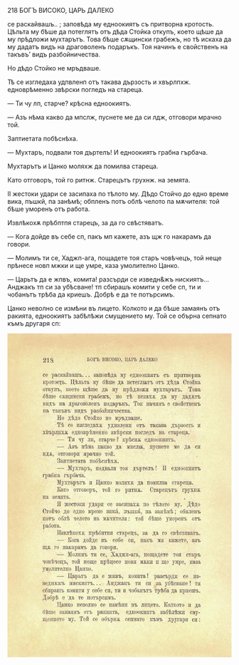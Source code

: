 ﻿218	БОГЪ ВИСОКО, ЦАРЬ ДАЛЕКО

се раскайвашъ.. ; заповѣда му едноокиятъ съ притворна кротость. Цѣльта му бѣше да потеглятъ отъ дѣда Стойка откупъ, което щѣше да му прѣдложи мухтарътъ. Това бѣше сѫщински грабежъ, но тѣ искаха да му дадатъ видъ на драговоленъ подаръкъ. Тоя начинъ е свойственъ на такъвъ’ видъ разбойничества.

Но дѣдо Стойко не мръдваше.

Тѣ се изгледаха удпвленп отъ такава дързость и хвърлпхж. едноврѣменно звѣрски погледъ на стареца.

— Ти чу лп, старче? крѣсна едноокиятъ.

— Азъ нѣма какво да мпслж, пуснете ме да си лдж, отговори мрачно той.

Заптиетата побѣснѣха.

— Мухтаръ, подвали тоя дъртелъ! И едноокиятъ грабна гърбача.

Мухтарътъ и Цанко моляхж да помилва стареца.

Като отговоръ, той го ритнж. Старецътъ грухнж. на земята.

II жестоки удари се засипаха по тѣлото му. Дѣдо Стойчо до едно време вика, пъшкй, па занѣмѣ; обпленъ потъ облѣ челото па мѫчителя: той бѣше уморенъ отъ работа.

Извлѣкохѫ прѣбптпя старецъ, за да го свѣстяватъ.

— Кога дойде въ себе сп, пакъ мп кажете, азъ щж го накарамъ да говори.

— Молимъ ти се, Хаджп-ага, пощадете тоя старъ човѣчецъ, той неще прѣнесе новп мжки и ще умре, каза умолително Цанко.

— Царьтъ да е жпвъ, комита! разсърди се изведн&жъ нискиятъ... Анджакъ тп си за убѣсване! тп сбирашъ комити у себе сп, ти и чобанътъ трѣба да криешъ. Добрѣ е да те потърсимъ.

Цанко неволно се измѣни въ лицето. Колкото и да бѣше замаянъ отъ ракията, едноокиятъ забѣлѣжи смущението му. Той се обърна сепнато къмъ другаря сп:

![original](../images/245.jpg)

